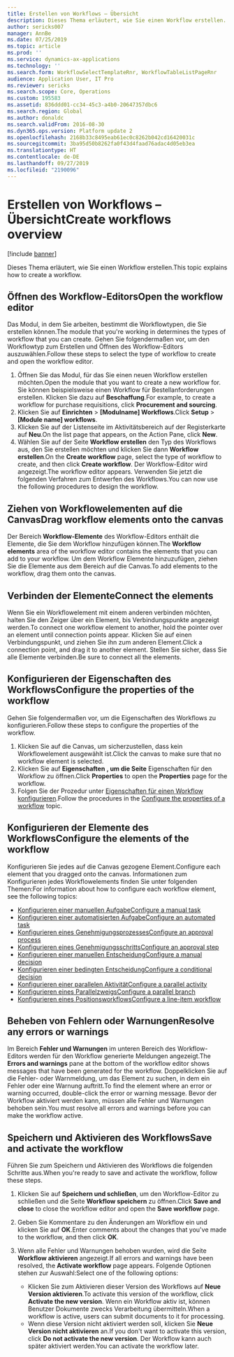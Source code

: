 ```yaml
---
title: Erstellen von Workflows – Übersicht
description: Dieses Thema erläutert, wie Sie einen Workflow erstellen.
author: sericks007
manager: AnnBe
ms.date: 07/25/2019
ms.topic: article
ms.prod: ''
ms.service: dynamics-ax-applications
ms.technology: ''
ms.search.form: WorkflowSelectTemplateRnr, WorkflowTableListPageRnr
audience: Application User, IT Pro
ms.reviewer: sericks
ms.search.scope: Core, Operations
ms.custom: 195583
ms.assetid: 836ddd01-cc34-45c3-a4b0-20647357dbc6
ms.search.region: Global
ms.author: donaldc
ms.search.validFrom: 2016-08-30
ms.dyn365.ops.version: Platform update 2
ms.openlocfilehash: 2168b33c8495eab61ec0c8262b042cd16420031c
ms.sourcegitcommit: 3ba95d50b8262fa0f43d4faad76adac4d05eb3ea
ms.translationtype: HT
ms.contentlocale: de-DE
ms.lasthandoff: 09/27/2019
ms.locfileid: "2190096"
---
```

# <a name="create-workflows-overview"></a><span data-ttu-id="c654a-103">Erstellen von Workflows – Übersicht</span><span class="sxs-lookup"><span data-stu-id="c654a-103">Create workflows overview</span></span>

[!include [banner](../includes/banner.md)]

<span data-ttu-id="c654a-104">Dieses Thema erläutert, wie Sie einen Workflow erstellen.</span><span class="sxs-lookup"><span data-stu-id="c654a-104">This topic explains how to create a workflow.</span></span>

## <a name="open-the-workflow-editor"></a><span data-ttu-id="c654a-105">Öffnen des Workflow-Editors</span><span class="sxs-lookup"><span data-stu-id="c654a-105">Open the workflow editor</span></span>

<span data-ttu-id="c654a-106">Das Modul, in dem Sie arbeiten, bestimmt die Workflowtypen, die Sie erstellen können.</span><span class="sxs-lookup"><span data-stu-id="c654a-106">The module that you're working in determines the types of workflow that you can create.</span></span> <span data-ttu-id="c654a-107">Gehen Sie folgendermaßen vor, um den Workflowtyp zum Erstellen und Öffnen des Workflow-Editors auszuwählen.</span><span class="sxs-lookup"><span data-stu-id="c654a-107">Follow these steps to select the type of workflow to create and open the workflow editor.</span></span>

1. <span data-ttu-id="c654a-108">Öffnen Sie das Modul, für das Sie einen neuen Workflow erstellen möchten.</span><span class="sxs-lookup"><span data-stu-id="c654a-108">Open the module that you want to create a new workflow for.</span></span> <span data-ttu-id="c654a-109">Sie können beispielsweise einen Workflow für Bestellanforderungen erstellen. Klicken Sie dazu auf **Beschaffung**.</span><span class="sxs-lookup"><span data-stu-id="c654a-109">For example, to create a workflow for purchase requisitions, click **Procurement and sourcing**.</span></span>
2. <span data-ttu-id="c654a-110">Klicken Sie auf **Einrichten** &gt; **\[Modulname\] Workflows**.</span><span class="sxs-lookup"><span data-stu-id="c654a-110">Click **Setup** &gt; **\[Module name\] workflows**.</span></span>
3. <span data-ttu-id="c654a-111">Klicken Sie auf der Listenseite im Aktivitätsbereich auf der Registerkarte auf **Neu**.</span><span class="sxs-lookup"><span data-stu-id="c654a-111">On the list page that appears, on the Action Pane, click **New**.</span></span>
4. <span data-ttu-id="c654a-112">Wählen Sie auf der Seite **Workflow erstellen** den Typ des Workflows aus, den Sie erstellen möchten und klicken Sie dann **Workflow erstellen**.</span><span class="sxs-lookup"><span data-stu-id="c654a-112">On the **Create workflow** page, select the type of workflow to create, and then click **Create workflow**.</span></span> <span data-ttu-id="c654a-113">Der Workflow-Editor wird angezeigt.</span><span class="sxs-lookup"><span data-stu-id="c654a-113">The workflow editor appears.</span></span> <span data-ttu-id="c654a-114">Verwenden Sie jetzt die folgenden Verfahren zum Entwerfen des Workflows.</span><span class="sxs-lookup"><span data-stu-id="c654a-114">You can now use the following procedures to design the workflow.</span></span>

## <a name="drag-workflow-elements-onto-the-canvas"></a><span data-ttu-id="c654a-115">Ziehen von Workflowelementen auf die Canvas</span><span class="sxs-lookup"><span data-stu-id="c654a-115">Drag workflow elements onto the canvas</span></span>

<span data-ttu-id="c654a-116">Der Bereich **Workflow-Elemente** des Workflow-Editors enthält die Elemente, die Sie dem Workflow hinzufügen können.</span><span class="sxs-lookup"><span data-stu-id="c654a-116">The **Workflow elements** area of the workflow editor contains the elements that you can add to your workflow.</span></span> <span data-ttu-id="c654a-117">Um dem Workflow Elemente hinzuzufügen, ziehen Sie die Elemente aus dem Bereich auf die Canvas.</span><span class="sxs-lookup"><span data-stu-id="c654a-117">To add elements to the workflow, drag them onto the canvas.</span></span>

## <a name="connect-the-elements"></a><span data-ttu-id="c654a-118">Verbinden der Elemente</span><span class="sxs-lookup"><span data-stu-id="c654a-118">Connect the elements</span></span>

<span data-ttu-id="c654a-119">Wenn Sie ein Workflowelement mit einem anderen verbinden möchten, halten Sie den Zeiger über ein Element, bis Verbindungspunkte angezeigt werden.</span><span class="sxs-lookup"><span data-stu-id="c654a-119">To connect one workflow element to another, hold the pointer over an element until connection points appear.</span></span> <span data-ttu-id="c654a-120">Klicken Sie auf einen Verbindungspunkt, und ziehen Sie ihn zum anderen Element.</span><span class="sxs-lookup"><span data-stu-id="c654a-120">Click a connection point, and drag it to another element.</span></span> <span data-ttu-id="c654a-121">Stellen Sie sicher, dass Sie alle Elemente verbinden.</span><span class="sxs-lookup"><span data-stu-id="c654a-121">Be sure to connect all the elements.</span></span>

## <a name="configure-the-properties-of-the-workflow"></a><span data-ttu-id="c654a-122">Konfigurieren der Eigenschaften des Workflows</span><span class="sxs-lookup"><span data-stu-id="c654a-122">Configure the properties of the workflow</span></span>

<span data-ttu-id="c654a-123">Gehen Sie folgendermaßen vor, um die Eigenschaften des Workflows zu konfigurieren.</span><span class="sxs-lookup"><span data-stu-id="c654a-123">Follow these steps to configure the properties of the workflow.</span></span>

1. <span data-ttu-id="c654a-124">Klicken Sie auf die Canvas, um sicherzustellen, dass kein Workflowelement ausgewählt ist.</span><span class="sxs-lookup"><span data-stu-id="c654a-124">Click the canvas to make sure that no workflow element is selected.</span></span>
2. <span data-ttu-id="c654a-125">Klicken Sie auf **Eigenschaften** **, um die Seite** Eigenschaften für den Workflow zu öffnen.</span><span class="sxs-lookup"><span data-stu-id="c654a-125">Click **Properties** to open the **Properties** page for the workflow.</span></span>
3. <span data-ttu-id="c654a-126">Folgen Sie der Prozedur unter [Eigenschaften für einen Workflow konfigurieren](configure-workflow-properties.md).</span><span class="sxs-lookup"><span data-stu-id="c654a-126">Follow the procedures in the [Configure the properties of a workflow](configure-workflow-properties.md) topic.</span></span>

## <a name="configure-the-elements-of-the-workflow"></a><span data-ttu-id="c654a-127">Konfigurieren der Elemente des Workflows</span><span class="sxs-lookup"><span data-stu-id="c654a-127">Configure the elements of the workflow</span></span>

<span data-ttu-id="c654a-128">Konfigurieren Sie jedes auf die Canvas gezogene Element.</span><span class="sxs-lookup"><span data-stu-id="c654a-128">Configure each element that you dragged onto the canvas.</span></span> <span data-ttu-id="c654a-129">Informationen zum Konfigurieren jedes Workflowelements finden Sie unter folgenden Themen:</span><span class="sxs-lookup"><span data-stu-id="c654a-129">For information about how to configure each workflow element, see the following topics:</span></span>

- [<span data-ttu-id="c654a-130">Konfigurieren einer manuellen Aufgabe</span><span class="sxs-lookup"><span data-stu-id="c654a-130">Configure a manual task</span></span>](configure-manual-task-workflow.md)
- [<span data-ttu-id="c654a-131">Konfigurieren einer automatisierten Aufgabe</span><span class="sxs-lookup"><span data-stu-id="c654a-131">Configure an automated task</span></span>](configure-automated-task-workflow.md)
- [<span data-ttu-id="c654a-132">Konfigurieren eines Genehmigungsprozesses</span><span class="sxs-lookup"><span data-stu-id="c654a-132">Configure an approval process</span></span>](configure-approval-process-workflow.md)
- [<span data-ttu-id="c654a-133">Konfigurieren eines Genehmigungsschritts</span><span class="sxs-lookup"><span data-stu-id="c654a-133">Configure an approval step</span></span>](configure-approval-step-workflow.md)
- [<span data-ttu-id="c654a-134">Konfigurieren einer manuellen Entscheidung</span><span class="sxs-lookup"><span data-stu-id="c654a-134">Configure a manual decision</span></span>](configure-manual-decision-workflow.md)
- [<span data-ttu-id="c654a-135">Konfigurieren einer bedingten Entscheidung</span><span class="sxs-lookup"><span data-stu-id="c654a-135">Configure a conditional decision</span></span>](configure-conditional-decision-workflow.md)
- [<span data-ttu-id="c654a-136">Konfigurieren einer parallelen Aktivität</span><span class="sxs-lookup"><span data-stu-id="c654a-136">Configure a parallel activity</span></span>](configure-parallel-activity-workflow.md)
- [<span data-ttu-id="c654a-137">Konfigurieren eines Parallelzweigs</span><span class="sxs-lookup"><span data-stu-id="c654a-137">Configure a parallel branch</span></span>](configure-parallel-branch-workflow.md)
- [<span data-ttu-id="c654a-138">Konfigurieren eines Positionsworkflows</span><span class="sxs-lookup"><span data-stu-id="c654a-138">Configure a line-item workflow</span></span>](configure-line-item-workflow.md)

## <a name="resolve-any-errors-or-warnings"></a><span data-ttu-id="c654a-139">Beheben von Fehlern oder Warnungen</span><span class="sxs-lookup"><span data-stu-id="c654a-139">Resolve any errors or warnings</span></span>

<span data-ttu-id="c654a-140">Im Bereich **Fehler und Warnungen** im unteren Bereich des Workflow-Editors werden für den Workflow generierte Meldungen angezeigt.</span><span class="sxs-lookup"><span data-stu-id="c654a-140">The **Errors and warnings** pane at the bottom of the workflow editor shows messages that have been generated for the workflow.</span></span> <span data-ttu-id="c654a-141">Doppelklicken Sie auf die Fehler- oder Warnmeldung, um das Element zu suchen, in dem ein Fehler oder eine Warnung auftritt.</span><span class="sxs-lookup"><span data-stu-id="c654a-141">To find the element where an error or warning occurred, double-click the error or warning message.</span></span> <span data-ttu-id="c654a-142">Bevor der Workflow aktiviert werden kann, müssen alle Fehler und Warnungen behoben sein.</span><span class="sxs-lookup"><span data-stu-id="c654a-142">You must resolve all errors and warnings before you can make the workflow active.</span></span>

## <a name="save-and-activate-the-workflow"></a><span data-ttu-id="c654a-143">Speichern und Aktivieren des Workflows</span><span class="sxs-lookup"><span data-stu-id="c654a-143">Save and activate the workflow</span></span>

<span data-ttu-id="c654a-144">Führen Sie zum Speichern und Aktivieren des Workflows die folgenden Schritte aus.</span><span class="sxs-lookup"><span data-stu-id="c654a-144">When you're ready to save and activate the workflow, follow these steps.</span></span>

1. <span data-ttu-id="c654a-145">Klicken Sie auf **Speichern und schließen**, um den Workflow-Editor zu schließen und die Seite **Workflow speichern** zu öffnen.</span><span class="sxs-lookup"><span data-stu-id="c654a-145">Click **Save and close** to close the workflow editor and open the **Save workflow** page.</span></span>
2. <span data-ttu-id="c654a-146">Geben Sie Kommentare zu den Änderungen am Workflow ein und klicken Sie auf **OK**.</span><span class="sxs-lookup"><span data-stu-id="c654a-146">Enter comments about the changes that you've made to the workflow, and then click **OK**.</span></span>
3. <span data-ttu-id="c654a-147">Wenn alle Fehler und Warnungen behoben wurden, wird die Seite **Workflow aktivieren** angezeigt.</span><span class="sxs-lookup"><span data-stu-id="c654a-147">If all errors and warnings have been resolved, the **Activate workflow** page appears.</span></span> <span data-ttu-id="c654a-148">Folgende Optionen stehen zur Auswahl:</span><span class="sxs-lookup"><span data-stu-id="c654a-148">Select one of the following options:</span></span>

    - <span data-ttu-id="c654a-149">Klicken Sie zum Aktivieren dieser Version des Workflows auf **Neue Version aktivieren**.</span><span class="sxs-lookup"><span data-stu-id="c654a-149">To activate this version of the workflow, click **Activate the new version**.</span></span> <span data-ttu-id="c654a-150">Wenn ein Workflow aktiv ist, können Benutzer Dokumente zwecks Verarbeitung übermitteln.</span><span class="sxs-lookup"><span data-stu-id="c654a-150">When a workflow is active, users can submit documents to it for processing.</span></span>
    - <span data-ttu-id="c654a-151">Wenn diese Version nicht aktiviert werden soll, klicken Sie **Neue Version nicht aktivieren** an.</span><span class="sxs-lookup"><span data-stu-id="c654a-151">If you don't want to activate this version, click **Do not activate the new version**.</span></span> <span data-ttu-id="c654a-152">Der Workflow kann auch später aktiviert werden.</span><span class="sxs-lookup"><span data-stu-id="c654a-152">You can activate the workflow later.</span></span>

